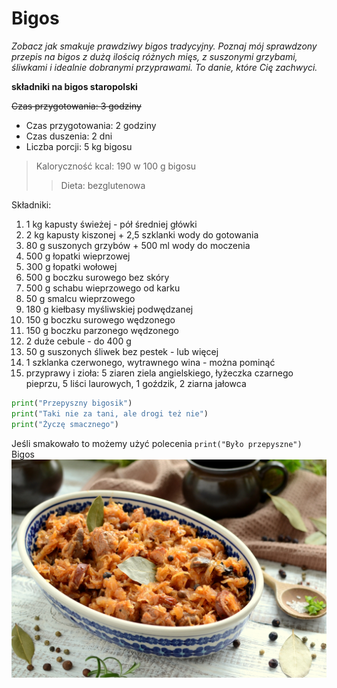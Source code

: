 # Bigos

*Zobacz jak smakuje prawdziwy bigos tradycyjny. Poznaj mój sprawdzony przepis na bigos z dużą ilością różnych mięs, z suszonymi grzybami, śliwkami i idealnie dobranymi przyprawami. To danie, które Cię zachwyci.*

**składniki na bigos staropolski**

~~Czas przygotowania: 3 godziny~~
- Czas przygotowania: 2 godziny
- Czas duszenia: 2 dni
- Liczba porcji: 5 kg bigosu

>Kaloryczność kcal: 190 w 100 g bigosu
>>Dieta: bezglutenowa

Składniki:
1. 1 kg kapusty świeżej - pół średniej główki
2. 2 kg kapusty kiszonej + 2,5 szklanki wody do gotowania
3. 80 g suszonych grzybów + 500 ml wody do moczenia
4. 500 g łopatki wieprzowej
5. 300 g łopatki wołowej
6. 500 g boczku surowego bez skóry
7. 500 g schabu wieprzowego od karku
8. 50 g smalcu wieprzowego
9. 180 g kiełbasy myśliwskiej podwędzanej
10. 150 g boczku surowego wędzonego
11. 150 g boczku parzonego wędzonego
12. 2 duże cebule - do 400 g
13. 50 g suszonych śliwek bez pestek - lub więcej
14. 1 szklanka czerwonego, wytrawnego wina - można pominąć
15. przyprawy i zioła: 5 ziaren ziela angielskiego, łyżeczka czarnego pieprzu, 5 liści laurowych, 1 goździk, 2 ziarna jałowca
```py 
print("Przepyszny bigosik")
print("Taki nie za tani, ale drogi też nie")
print("Życzę smacznego")
```
Jeśli smakowało to możemy użyć polecenia ``print("Było przepyszne")``
Bigos
![bigos.jpg](bigos.jpg)